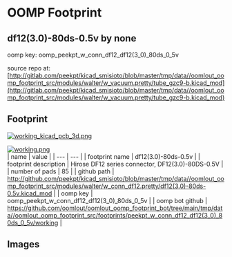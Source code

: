 # OOMP Footprint  
## df12(3.0)-80ds-0.5v  by none  
  
oomp key: oomp_peekpt_w_conn_df12_df12(3_0)_80ds_0_5v  
  
source repo at: [http://gitlab.com/peekpt/kicad_smisioto/blob/master/tmp/data//oomlout_oomp_footprint_src/modules/walter/w_vacuum.pretty/tube_gzc9-b.kicad_mod](http://gitlab.com/peekpt/kicad_smisioto/blob/master/tmp/data//oomlout_oomp_footprint_src/modules/walter/w_vacuum.pretty/tube_gzc9-b.kicad_mod)  
## Footprint  
  
[![working_kicad_pcb_3d.png](working_kicad_pcb_3d_600.png)](working_kicad_pcb_3d.png)  
  
[![working.png](working_600.png)](working.png)  
| name | value | 
| --- | --- | 
| footprint name | df12(3.0)-80ds-0.5v | 
| footprint description | Hirose DF12 series connector, DF12(3.0)-80DS-0.5V | 
| number of pads | 85 | 
| github path | http://github.com/peekpt/kicad_smisioto/blob/master/tmp/data//oomlout_oomp_footprint_src/modules/walter/w_conn_df12.pretty/df12(3.0)-80ds-0.5v.kicad_mod | 
| oomp key | oomp_peekpt_w_conn_df12_df12(3_0)_80ds_0_5v | 
| oomp bot github | https://github.com/oomlout/oomlout_oomp_footprint_bot/tree/main/tmp/data//oomlout_oomp_footprint_src/footprints/peekpt_w_conn_df12_df12(3_0)_80ds_0_5v/working | 
## Images  
